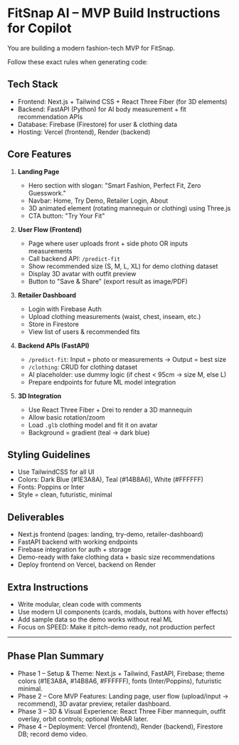 # FitSnap AI – MVP Build Instructions for Copilot

You are building a modern fashion-tech MVP for FitSnap.

Follow these exact rules when generating code:

## Tech Stack
- Frontend: Next.js + Tailwind CSS + React Three Fiber (for 3D elements)
- Backend: FastAPI (Python) for AI body measurement + fit recommendation APIs
- Database: Firebase (Firestore) for user & clothing data
- Hosting: Vercel (frontend), Render (backend)

## Core Features
1. **Landing Page**
   - Hero section with slogan: "Smart Fashion, Perfect Fit, Zero Guesswork."
   - Navbar: Home, Try Demo, Retailer Login, About
   - 3D animated element (rotating mannequin or clothing) using Three.js
   - CTA button: "Try Your Fit"

2. **User Flow (Frontend)**
   - Page where user uploads front + side photo OR inputs measurements
   - Call backend API: `/predict-fit`
   - Show recommended size (S, M, L, XL) for demo clothing dataset
   - Display 3D avatar with outfit preview
   - Button to "Save & Share" (export result as image/PDF)

3. **Retailer Dashboard**
   - Login with Firebase Auth
   - Upload clothing measurements (waist, chest, inseam, etc.)
   - Store in Firestore
   - View list of users & recommended fits

4. **Backend APIs (FastAPI)**
   - `/predict-fit`: Input = photo or measurements → Output = best size
   - `/clothing`: CRUD for clothing dataset
   - AI placeholder: use dummy logic (if chest < 95cm → size M, else L)
   - Prepare endpoints for future ML model integration

5. **3D Integration**
   - Use React Three Fiber + Drei to render a 3D mannequin
   - Allow basic rotation/zoom
   - Load `.glb` clothing model and fit it on avatar
   - Background = gradient (teal → dark blue)

## Styling Guidelines
- Use TailwindCSS for all UI
- Colors: Dark Blue (#1E3A8A), Teal (#14B8A6), White (#FFFFFF)
- Fonts: Poppins or Inter
- Style = clean, futuristic, minimal

## Deliverables
- Next.js frontend (pages: landing, try-demo, retailer-dashboard)
- FastAPI backend with working endpoints
- Firebase integration for auth + storage
- Demo-ready with fake clothing data + basic size recommendations
- Deploy frontend on Vercel, backend on Render

## Extra Instructions
- Write modular, clean code with comments
- Use modern UI components (cards, modals, buttons with hover effects)
- Add sample data so the demo works without real ML
- Focus on SPEED: Make it pitch-demo ready, not production perfect

---

## Phase Plan Summary

- Phase 1 – Setup & Theme: Next.js + Tailwind, FastAPI, Firebase; theme colors (#1E3A8A, #14B8A6, #FFFFFF), fonts (Inter/Poppins), futuristic minimal.
- Phase 2 – Core MVP Features: Landing page, user flow (upload/input → recommend), 3D avatar preview, retailer dashboard.
- Phase 3 – 3D & Visual Experience: React Three Fiber mannequin, outfit overlay, orbit controls; optional WebAR later.
- Phase 4 – Deployment: Vercel (frontend), Render (backend), Firestore DB; record demo video.
